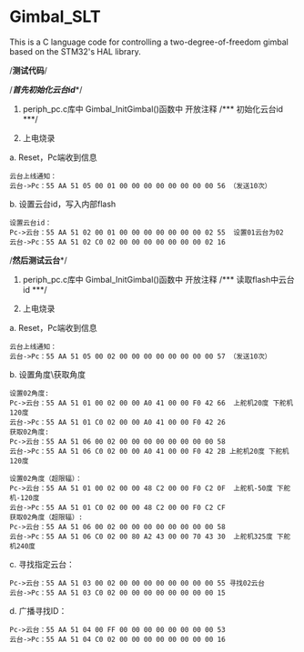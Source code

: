 # Gimbal_SLT
This is a C language code for controlling a two-degree-of-freedom gimbal based on the STM32's HAL library.

/****************************************测试代码****************************************/

/***************首先初始化云台id****************/

1. periph_pc.c库中
Gimbal_InitGimbal()函数中 
开放注释  /*** 初始化云台id ***/

2. 上电烧录

a. Reset，Pc端收到信息

	云台上线通知：
	云台->Pc：55 AA 51 05 00 01 00 00 00 00 00 00 00 00 56 （发送10次）

b. 设置云台id，写入内部flash

	设置云台id：
	Pc->云台：55 AA 51 02 00 01 00 00 00 00 00 00 00 02 55  设置01云台为02
	云台->Pc：55 AA 51 02 C0 02 00 00 00 00 00 00 00 02 16

/******************然后测试云台*******************/

1. periph_pc.c库中
Gimbal_InitGimbal()函数中 
开放注释 /*** 读取flash中云台id ***/

2. 上电烧录 

a. Reset，Pc端收到信息

	云台上线通知：
	云台->Pc：55 AA 51 05 00 02 00 00 00 00 00 00 00 00 57 （发送10次）

b. 设置角度\获取角度

	设置02角度:
	Pc->云台：55 AA 51 01 00 02 00 00 A0 41 00 00 F0 42 66  上舵机20度 下舵机120度
	云台->Pc：55 AA 51 01 C0 02 00 00 A0 41 00 00 F0 42 26
	获取02角度:
	Pc->云台：55 AA 51 06 00 02 00 00 00 00 00 00 00 00 58
	云台->Pc：55 AA 51 06 C0 02 00 00 A0 41 00 00 F0 42 2B 上舵机20度 下舵机120度

	设置02角度（超限辐）：
	Pc->云台：55 AA 51 01 00 02 00 00 48 C2 00 00 F0 C2 0F  上舵机-50度 下舵机-120度
	云台->Pc：55 AA 51 01 C0 02 00 00 48 C2 00 00 F0 C2 CF
	获取02角度（超限辐）:
	Pc->云台：55 AA 51 06 00 02 00 00 00 00 00 00 00 00 58
	云台->Pc：55 AA 51 06 C0 02 00 80 A2 43 00 00 70 43 30  上舵机325度 下舵机240度

c. 寻找指定云台：

	Pc->云台：55 AA 51 03 00 02 00 00 00 00 00 00 00 00 55 寻找02云台
	云台->Pc：55 AA 51 03 C0 02 00 00 00 00 00 00 00 00 15

d. 广播寻找ID：

	Pc->云台：55 AA 51 04 00 FF 00 00 00 00 00 00 00 00 53
	云台->Pc：55 AA 51 04 C0 02 00 00 00 00 00 00 00 00 16



